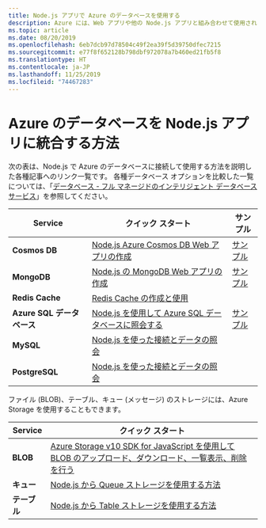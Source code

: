 ```yaml
---
title: Node.js アプリで Azure のデータベースを使用する
description: Azure には、Web アプリや他の Node.js アプリと組み合わせて使用されるさまざまなデータベースが用意されています。
ms.topic: article
ms.date: 08/20/2019
ms.openlocfilehash: 6eb7dcb97d78504c49f2ea39f5d39750dfec7215
ms.sourcegitcommit: e77f8f652128b798dbf972078a7b460ed21fb5f8
ms.translationtype: HT
ms.contentlocale: ja-JP
ms.lasthandoff: 11/25/2019
ms.locfileid: "74467283"
---
```

# <a name="how-to-integrate-azure-databases-in-nodejs-apps"></a>Azure のデータベースを Node.js アプリに統合する方法

次の表は、Node.js で Azure のデータベースに接続して使用する方法を説明した各種記事へのリンク一覧です。 各種データベース オプションを比較した一覧については、「[データベース - フル マネージドのインテリジェント データベース サービス](https://azure.microsoft.com/product-categories/databases/)」を参照してください。

| Service | クイック スタート | サンプル |
| --- | --- | --- |
| **Cosmos DB** | [Node.js Azure Cosmos DB Web アプリの作成](/azure/cosmos-db/create-sql-api-nodejs) | [サンプル](https://docs.microsoft.com/samples/browse/?languages=javascript%2Cnodejs&products=azure-cosmos-db) |
| **MongoDB** | [Node.js の MongoDB Web アプリの作成](/azure/app-service-web/app-service-web-tutorial-nodejs-mongodb-app) | [サンプル](https://docs.microsoft.com/samples/browse/?languages=javascript%2Cnodejs&term=Mongo%20DB) |
| **Redis Cache** | [Redis Cache の作成と使用](/azure/redis-cache/cache-nodejs-get-started) | |
| **Azure SQL データベース** | [Node.js を使用して Azure SQL データベースに照会する](/azure/sql-database/sql-database-connect-query-nodejs) | [サンプル](https://docs.microsoft.com/samples/browse/?languages=javascript%2Cnodejs&products=azure-sql-database) | |
| **MySQL** | [Node.js を使った接続とデータの照会](/azure/mysql/connect-nodejs) | |
| **PostgreSQL** | [Node.js を使った接続とデータの照会](/azure/postgresql/connect-nodejs) | |

ファイル (BLOB)、テーブル、キュー (メッセージ) のストレージには、Azure Storage を使用することもできます。

| Service | クイック スタート |
| --- | --- |
| **BLOB** | [Azure Storage v10 SDK for JavaScript を使用して BLOB のアップロード、ダウンロード、一覧表示、削除を行う](/azure/storage/blobs/storage-quickstart-blobs-nodejs-v10) |
| **キュー** | [Node.js から Queue ストレージを使用する方法](/azure/storage/queues/storage-nodejs-how-to-use-queues) |
| **テーブル** | [Node.js から Table ストレージを使用する方法](/azure/cosmos-db/table-storage-how-to-use-nodejs) |
